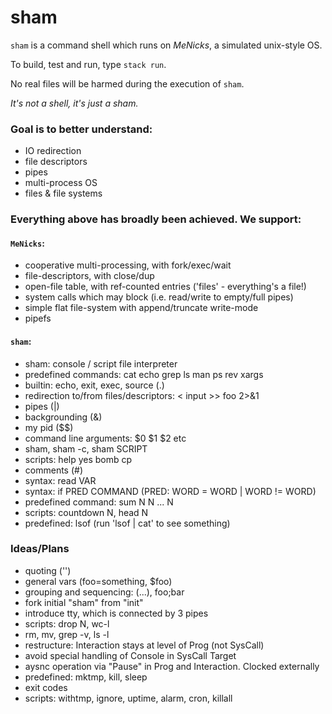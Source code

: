 # sham

`sham` is a command shell which runs on _MeNicks_, a simulated unix-style OS.

To build, test and run, type `stack run`.

No real files will be harmed during the execution of `sham`.

_It's not a shell, it's just a sham._

### Goal is to better understand:

- IO redirection
- file descriptors
- pipes
- multi-process OS
- files & file systems


### Everything above has broadly been achieved. We support:

#### `MeNicks`:
- cooperative multi-processing, with fork/exec/wait
- file-descriptors, with close/dup
- open-file table, with ref-counted entries ('files' - everything's a file!)
- system calls which may block (i.e. read/write to empty/full pipes)
- simple flat file-system with append/truncate write-mode
- pipefs

#### `sham`:
- sham: console / script file interpreter
- predefined commands: cat echo grep ls man ps rev xargs
- builtin: echo, exit, exec, source (.)
- redirection to/from files/descriptors: < input >> foo 2>&1
- pipes (|)
- backgrounding (&)
- my pid ($$)
- command line arguments: $0 $1 $2 etc
- sham, sham -c, sham SCRIPT
- scripts: help yes bomb cp
- comments (#)
- syntax: read VAR
- syntax: if PRED COMMAND   (PRED: WORD = WORD | WORD != WORD)
- predefined command: sum N N ... N
- scripts: countdown N, head N
- predefined: lsof (run 'lsof | cat' to see something)

### Ideas/Plans
- quoting ('')
- general vars (foo=something, $foo)
- grouping and sequencing: (...), foo;bar
- fork initial "sham" from "init"
- introduce tty, which is connected by 3 pipes
- scripts: drop N, wc-l
- rm, mv, grep -v, ls -l
- restructure: Interaction stays at level of Prog (not SysCall)
- avoid special handling of Console in SysCall Target
- aysnc operation via "Pause" in Prog and Interaction. Clocked externally
- predefined: mktmp, kill, sleep
- exit codes
- scripts: withtmp, ignore, uptime, alarm, cron, killall
